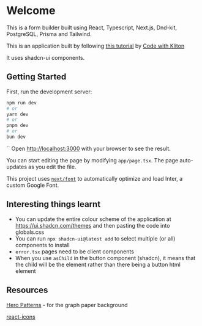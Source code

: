 # Welcome

This is a form builder built using React, Typescript, Next.js, Dnd-kit, PostgreSQL, Prisma and Tailwind.

This is an application built by following [this tutorial](https://www.youtube.com/watch?v=QGXUUXy0AMw) by [Code with Kliton](https://www.youtube.com/@codewithkliton)

It uses shadcn-ui components.

## Getting Started

First, run the development server:

```bash
npm run dev
# or
yarn dev
# or
pnpm dev
# or
bun dev
```

``
Open [http://localhost:3000](http://localhost:3000) with your browser to see the result.

You can start editing the page by modifying `app/page.tsx`. The page auto-updates as you edit the file.

This project uses [`next/font`](https://nextjs.org/docs/basic-features/font-optimization) to automatically optimize and load Inter, a custom Google Font.

## Interesting things learnt

- You can update the entire colour scheme of the application at https://ui.shadcn.com/themes and then pasting the code into globals.css
- You can run `npx shadcn-ui@latest add` to select multiple (or all) components to install
- `error.tsx` pages need to be client components
- When you use `asChild` in the button component (shadcn), it means that the child will be the element rather than there being a button html element

## Resources

[Hero Patterns](https://heropatterns.com/) - for the graph paper background

[react-icons](https://react-icons.github.io/react-icons/)
